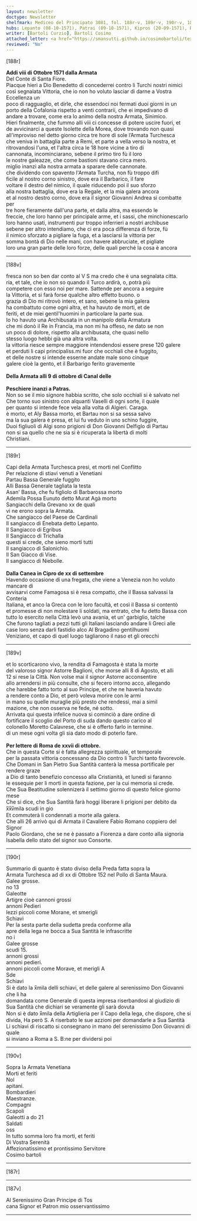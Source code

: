 ```yaml
---
layout: newsletter
doctype: Newsletter
shelfmark: Mediceo del Principato 3081, fol. 188r-v, 189r-v, 190r-v, 187r-v
hubs: Lepanto (08-10-1571), Patrai (09-10-1571), Kipros (20-09-1571), Roma (27-10-1571)
writer: [Bartoli Curzio], Bartoli Cosimo
attached_letter: <a href="https://smansutti.github.io/cosimobartoli/texts/2980_057/">2980_057</a>
reviewed: "No"
---
```


[188r]  
  
  
<strong>Addi viii di Ottobre 1571 dalla Armata</strong>  
Del Conte di Santa Fiore.  
Piacque hieri a Dio Benedetto di concederrei contro li Turchi nostri nimici  
così segnalata Vittoria, che io non ho voluto lasciar di darne a Vostra Eccellenza un  
poco di ragguaglio, et dirle, che essendoci noi fermati duoi giorni in un  
porto della Cofalonia rispetto a venti contrarii, che ei impedivano di  
andare a trovare, come era lo animo della nostra Armata, Sinimico.  
Hieri finalmente, che fummo alli viii ci concesse di potere uscire fuori, et  
de avvicinarci a queste Isolette della Morea, dove trovando non quasi  
all'improviso nel detto giorno circa tre hore di sole l’Armata Turchesca  
che veniva in battaglia parte a Remi, et parte a vella verso la nostra, et  
ritrovandosi l'una, et l'altra circa le 18 hore vicine a tiro di  
cannonata, incominciarano, sebene il primo tiro fù il loro  
le nostre galeazze, che come bastioni stavano circa mero.  
miglio inanzi alla nostra armata a sparare delle cannonate.  
che dividendo con spavento l'Armata Turcha, non fù troppo difi  
ficile al nostro corno sinistro, dove era il Barbarico, il fare  
voltare il destro del nimico, il quale riducendo poi il suo sforzo  
alla nostra battaglia, dove era la Regale, et la mia galera ancora  
et al nostro destro corno, dove era il signor Giovanni Andrea si combatte per  
tre hore fieramente dall'una parte, et dalla altra, ma essendo le  
freccie, che loro hanno per principale arme, et i sassi, che minchionescarlo  
loro hanno usati, instrumenti pur troppo inferrieri a nostri archibuse  
sebene per altro intendiamo, che ci era poca differenza di forze, fù  
il nimico sforzato a pigliare la fuga, et a lasciarsi la vittoria per  
somma bontà di Dio nelle mani, con havere abbruciate, et pigliate  
loro una gran parte delle loro forze, delle quali perché la cosa è ancora  
  
---  

[188v]  
  
  
fresca non so ben dar conto al V S ma credo che è una segnalata citta.  
ria, et tale, che io non so quando il Turco ardirà, o, potrà più  
competere con esso noi per mare. Sattende per ancora a seguire  
la Vittoria, et si farà forse qualche altro effetto buono. o  
grazia di Dio mi ritrovò intero, et sano, sebene la mia galera  
ha combattuto come ogni altra, et ha havuto de morti, et de  
feriti, et de miei gentil'huomini in particolare la parte sua.  
Io ho havuto una Archibusata in un manipolo della Armatura  
che mi donò il Re in Francia, ma non mi ha offeso, ne dato se non  
un poco di dolore, rispetto alla archibusata, che quasi nello  
stesso luogo hebbi già una altra volta.  
la vittoria riesce sempre maggiore intendendosi essere prese 120 galere  
et perduti li capi principaliss.mi fuor che occhiali che è fuggito,  
et delle nostre si intende esserne andate male sono cinque  
galere cioè la gento, et il Barbarigo ferito gravemente  
<br/><strong>Della Armata alli 9 di ottobre di Canal delle</strong>  
<br/><strong>Peschiere inanzi a Patras.</strong>  
Non so se il mio signore habbia scritto, che solo occhiali si è salvato nel  
Che torno suo sinistro con alquanti Vaselli di ogni sorte, il quale  
per quanto si intende fece vela alla volta di Algieri. Caraga.  
è morto, et Aly Bassa morto, et Bartau non si sa sessa salvo  
ma la sua galera è presa, et lui fu veduto in uno schino fuggire,  
Duoi figliuoli di Algi sono prigioni di Don Giovanni Delfiglo di Partau  
non si sa quello che ne sia si è ricuperata la libertà di molti  
Christiani.  
  
---  

[189r]  
  
  
Capi della Armata Turchesca presi, et morti nel Conflitto  
Per relazione di stiavi venuti a Venetiani  
Partau Bassa Generale fuggito  
Alli Bassa Generale tagliata la testa  
Asan' Bassa, che fu figliolo di Barbarossa morto  
Ademila Possa Eunuto detto Murat Agà morto  
Sangiacchi della Grevano xx de quali  
vi ne erono sopra la Armata.  
Che sangiacco del Paese de Cardinali  
Il sangiacco di Enebata detto Lepanto.  
Il Sangiacco di Egribus  
Il Sangiacco di Trichalla  
questi si crede, che sieno morti tutti  
Il sangiacco di Salonichio.  
Il San Giacco di Vise.  
Il sangiacco di Niebolle.  
<br/><strong>Dalla Canea in Cipro de xx di settembre</strong>  
Havendo occasione di una fregata, che viene a Venezia non ho voluto mancare di  
avvisarvi come Famagosa si è resa compatto, che il Bassa salvassi la Conteria  
Italiana, et anco la Greca con le loro facultà, et così il Bassa si contentò  
et promesse di non molestare li soldati, ma entrato, che fu detto Bassa con  
tutto lo esercito nella Città levò una avania, et un' garbiglio, talche  
Che furono tagliati a pezzi tutti gli Italiani lasciando andare li Greci alle  
case loro senza darli fastidio alco Al Bragadino gentilhuomi  
Veniziano, et capo di quel luogo tagliarono il naso et gli orecchi  
  
---  

[189v]  
  
  
et lo scorticarono vivo, la rendita di Famagosta è stata la morte  
del valoroso signor Astorre Baglioni, che morse alli 8 di Agosto, et alli  
12 si rese la Città. Non volse mai il signor Astorre acconsentire  
allo arrendersi in più consulte, che si fecero intorno acco, allegando  
che harebbe fatto torto al suo Principe, et che ne haveria havuto  
a rendere conto a Dio, et però voleva morire con le armi  
in mano su quelle muraglie più presto che rendessi, mai a simil  
mazione, che non osserva ne fede, né sotto.  
Arrivata qui questa infelice nuova si cominciò a dare ordine di  
fortificare il scoglio del Porto di suda dando questo carico al  
colonello Moretto Calavrese, che si è offerto farlo in termine.  
di un mese ogni volta gli sia dato modo di poterlo fare.  
<br/><strong>Per lettere di Roma de xxvii di ottobre.</strong>  
Che in questa Corte si è fatta allegrezza spirittuale, et temporale  
per la passata vittoria concessano da Dio contro li Turchi tanto favorevole.  
Che Domani in San Pietro Sua Santità canterà la messa portificale per rendere graze  
a Dio di tanto benefizio concesso alla Cristianità, et lunedì si faranno  
le essequie per li morti in questa fazione, per la cui memoria si crede.  
Che Sua Beatitudine solennizerà il settimo giorno di questo felice giorno mese  
Che si dice, che Sua Santità farà hoggi liberare li prigioni per debito da x̅x̅v̅mila scudi in gio  
Et commuterà li condennati a morte alla galera.  
Che alli 26 arrivò qui di Armata il Cavaliere Fabio Romano coppiero del Signor  
Paolo Giordano, che se ne è passato a Fiorenza a dare conto alla signoria  
Isabella dello stato del signor suo Consorte.  
  
---  

[190r]  
  
  
Summario di quanto è stato diviso della Preda fatta sopra la  
Armata Turchesca ad di xx di Ottobre 152 nel Pollo di Santa Maura.  
Galee grosse.  
no 13  
Galeotte  
Artigre cioè cannoni grossi  
annoni Pedieri  
lezzi piccoli come Morane, et smerigli  
Schiavi  
Per la sesta parte della sudetta preda conforme alla  
apre della lega ne bocca a Sua Santità le infrascritte  
no i  
Galee grosse  
scudi 15.  
annoni grossi  
annoni pedieri.  
annoni piccoli come Morave, et merigli A  
Sde  
Schiavi  
Si è dato la x̅mila delli schiavi, et delle galere al serenissimo Don Giovanni che li ha  
domandata come Generale di questa impresa riserbandosi al giudizio di  
Sua Santità che dichiari se veramente gli sarà dovuta  
Non si è dato x̅mila della Artiglieria per il Capo della lega, che dispore, che si  
divida, Ha però S. A riserbato le sue azzioni per domandarle a Sua Santità  
Li schiavi di riscatto si consegnano in mano del serenissimo Don Giovanni di quale  
si inviano a Roma a S. B:ne per dividersi poi  
  
---  

[190v]  
  
  
Sopra la Armata Venetiana  
Morti et feriti  
Nol  
apitani.  
Bombardieri  
Maestranze.  
Compagni  
Scapoli  
Galeotti a do 21  
Saldati  
oss  
In tutto somma loro fra morti, et feriti  
Di Vostra Serenità  
Affezionatissimo et prontissimo Servitore  
Cosimo bartoli  
  
---  

[187r]  
  
  
  
---  

[187v]  
  
  
Al Serenissimo Gran Principe di Tos  
cana Signor et Patron mio osservantissimo  
  
---  

